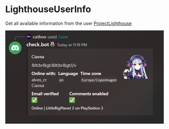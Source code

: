 # LighthouseUserInfo
Get all available information from the user [ProjectLighthouse](https://github.com/LBPUnion/ProjectLighthouse)

![alt text](/img/1.png)